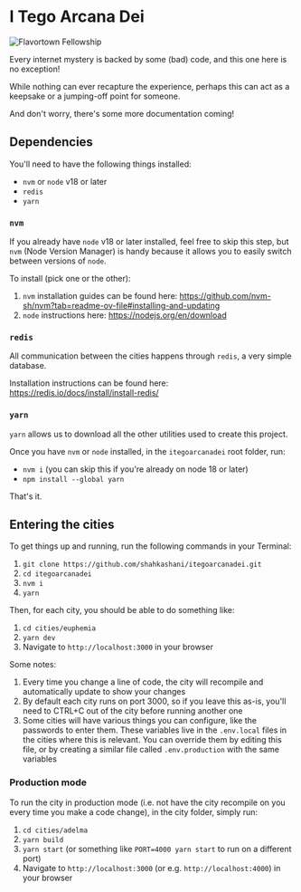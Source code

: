 # I Tego Arcana Dei

![Flavortown Fellowship](https://www.itegoarcanadei.com/itegoarcanadei.webp)

Every internet mystery is backed by some (bad) code, and this one here is no exception!

While nothing can ever recapture the experience, perhaps this can act as a keepsake or a jumping-off point for someone.

And don't worry, there's some more documentation coming!

## Dependencies

You'll need to have the following things installed:

- `nvm` or `node` v18 or later
- `redis`
- `yarn`

### `nvm`

If you already have `node` v18 or later installed, feel free to skip this step, but `nvm` (Node Version Manager) is handy because it allows you to easily switch between versions of `node`.

To install (pick one or the other):

1. `nvm` installation guides can be found here: https://github.com/nvm-sh/nvm?tab=readme-ov-file#installing-and-updating
2. `node` instructions here: https://nodejs.org/en/download

### `redis`

All communication between the cities happens through `redis`, a very simple database.

Installation instructions can be found here: https://redis.io/docs/install/install-redis/

### `yarn`

`yarn` allows us to download all the other utilities used to create this project.

Once you have `nvm` or `node` installed, in the `itegoarcanadei` root folder, run:

- `nvm i` (you can skip this if you're already on node 18 or later)
- `npm install --global yarn`

That's it.

## Entering the cities

To get things up and running, run the following commands in your Terminal:

1. `git clone https://github.com/shahkashani/itegoarcanadei.git`
2. `cd itegoarcanadei`
3. `nvm i`
4. `yarn`

Then, for each city, you should be able to do something like:

1. `cd cities/euphemia`
2. `yarn dev`
3. Navigate to `http://localhost:3000` in your browser

Some notes:

1. Every time you change a line of code, the city will recompile and automatically update to show your changes
2. By default each city runs on port 3000, so if you leave this as-is, you'll need to CTRL+C out of the city before running another one
3. Some cities will have various things you can configure, like the passwords to enter them. These variables live in the `.env.local` files in the cities where this is relevant. You can override them by editing this file, or by creating a similar file called `.env.production` with the same variables

### Production mode

To run the city in production mode (i.e. not have the city recompile on you every time you make a code change), in the city folder, simply run:

1. `cd cities/adelma`
2. `yarn build`
3. `yarn start` (or something like `PORT=4000 yarn start` to run on a different port)
4. Navigate to `http://localhost:3000` (or e.g. `http://localhost:4000`) in your browser
